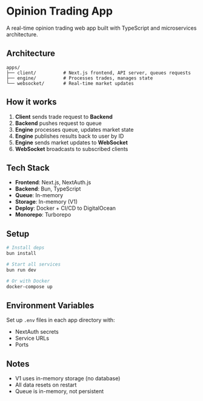# Opinion Trading App

A real-time opinion trading web app built with TypeScript and microservices architecture.

## Architecture

```
apps/
├── client/          # Next.js frontend, API server, queues requests
├── engine/          # Processes trades, manages state
└── websocket/       # Real-time market updates
```

## How it works

1. **Client** sends trade request to **Backend**
2. **Backend** pushes request to queue
3. **Engine** processes queue, updates market state
4. **Engine** publishes results back to user by ID
5. **Engine** sends market updates to **WebSocket**
6. **WebSocket** broadcasts to subscribed clients

## Tech Stack

- **Frontend**: Next.js, NextAuth.js
- **Backend**: Bun, TypeScript
- **Queue**: In-memory
- **Storage**: In-memory (V1)
- **Deploy**: Docker + CI/CD to DigitalOcean
- **Monorepo**: Turborepo

## Setup

```bash
# Install deps
bun install

# Start all services
bun run dev

# Or with Docker
docker-compose up
```

## Environment Variables

Set up `.env` files in each app directory with:
- NextAuth secrets
- Service URLs
- Ports

## Notes

- V1 uses in-memory storage (no database)
- All data resets on restart
- Queue is in-memory, not persistent
